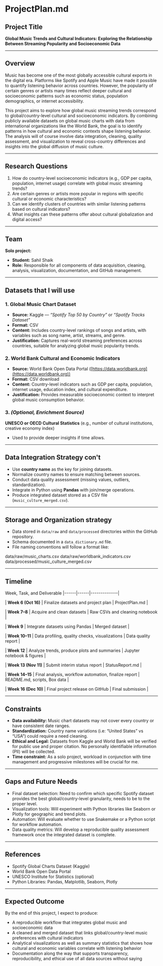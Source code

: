 # ProjectPlan.md
## Project Title
**Global Music Trends and Cultural Indicators: Exploring the Relationship Between Streaming Popularity and Socioeconomic Data**

---

## Overview
Music has become one of the most globally accessible cultural exports in the digital era. Platforms like Spotify and Apple Music have made it possible to quantify listening behavior across countries. 
However, the popularity of certain genres or artists many times reflect deeper cultural and socioeconomic patterns such as economic status, population demographics, or internet accessibility.

This project aims to explore how global music streaming trends correspond to global/country-level cultural and socioeconomic indicators. 
By combining publicly available datasets on global music charts with data from international organizations like the World Bank, the goal is to identify patterns in how cultural and economic contexts shape listening behavior. 
The analysis will of course involve data integration, cleaning, quality assessment, and visualization to reveal cross-country differences and insights into the global diffusion of music culture.

---

## Research Questions
1. How do country-level socioeconomic indicators (e.g., GDP per capita, population, internet usage) correlate with global music streaming trends?
2. Are certain genres or artists more popular in regions with specific cultural or economic characteristics?
3. Can we identify clusters of countries with similar listening patterns based on cultural indicators?
4. What insights can these patterns offer about cultural globalization and digital access?

---

## Team
**Solo project:**  
- **Student:** Sahil Shaik
- **Role:** Responsible for all components of data acquisition, cleaning, analysis, visualization, documentation, and GitHub management.

---

## Datasets that I will use

### 1. **Global Music Chart Dataset**
- **Source:** Kaggle — *“Spotify Top 50 by Country”* or *“Spotify Tracks Dataset”*
- **Format:** CSV
- **Content:** Includes country-level rankings of songs and artists, with variables such as song name, artist, streams, and genre.
- **Justification:** Captures real-world streaming preferences across countries, suitable for analyzing global music popularity trends.

### 2. **World Bank Cultural and Economic Indicators**
- **Source:** World Bank Open Data Portal ([https://data.worldbank.org](https://data.worldbank.org))
- **Format:** CSV download
- **Content:** Country-level indicators such as GDP per capita, population, internet usage, education index, and cultural expenditure.
- **Justification:** Provides measurable socioeconomic context to interpret global music consumption behavior.

### 3. *(Optional, Enrichment Source)*  
**UNESCO or OECD Cultural Statistics** (e.g., number of cultural institutions, creative economy index)  
- Used to provide deeper insights if time allows.

---

## Data Integration Strategy con't
- Use **country name** as the key for joining datasets.
- Normalize country names to ensure matching between sources.
- Conduct data quality assessment (missing values, outliers, standardization).
- Integrate in Python using **Pandas** with join/merge operations.
- Produce integrated dataset stored as a CSV file (`music_culture_merged.csv`).

---

## Storage and Organization strategy
- Data stored in `data/raw` and `data/processed` directories within the GitHub repository.
- Schema documented in a `data_dictionary.md` file.
- File naming conventions will follow a format like:

data/raw/music_charts.csv
data/raw/worldbank_indicators.csv
data/processed/music_culture_merged.csv


---

## Timeline

Week, Task, and Deliverable
|------|------|--------------|


| **Week 6 (Oct 16)** | Finalize datasets and project plan | ProjectPlan.md |


| **Week 7–8** | Acquire and clean datasets | Raw CSVs and cleaning notebook |


| **Week 9** | Integrate datasets using Pandas | Merged dataset |


| **Week 10–11** | Data profiling, quality checks, visualizations | Data quality report |


| **Week 12** | Analyze trends, produce plots and summaries | Jupyter notebook & figures |


| **Week 13 (Nov 11)** | Submit interim status report | StatusReport.md |


| **Week 14–15** | Final analysis, workflow automation, finalize report | README.md, scripts, Box data |


| **Week 16 (Dec 10)** | Final project release on GitHub | Final submission |

---

## Constraints
- **Data availability:** Music chart datasets may not cover every country or have consistent date ranges.
- **Standardization:** Country name variations (i.e: “United States” vs “USA”) could require a need cleaning.
- **Ethical and Legal:** Datasets from Kaggle and World Bank will be verified for public use and proper citation. No personally identifiable information (PII) will be collected.
- **Time constraint:** As a solo project, workload in conjunction with time management and progressive milestones will be crucial for me.

---

## Gaps and Future Needs
- Final dataset selection: Need to confirm which specific Spotify dataset provides the best global/country-level granularity, needs to be to the proper level.
- Visualization tools: Will experiment with Python libraries like Seaborn or Plotly for geographic and trend plots.
- Automation: Will evaluate whether to use Snakemake or a Python script for workflow automation.
- Data quality metrics: Will develop a reproducible quality assessment framework once the integrated dataset is complete.

---

## References
- Spotify Global Charts Dataset (Kaggle)  
- World Bank Open Data Portal  
- UNESCO Institute for Statistics (optional)  
- Python Libraries: Pandas, Matplotlib, Seaborn, Plotly

---

## Expected Outcome
By the end of this project, I expect to produce:
- A reproducible workflow that integrates global music and socioeconomic data
- A cleaned and merged dataset that links global/country-level music preferences with cultural indicators
- Analytical visualizations as well as summary statistics that shows how cultural and economic variables correlate with listening behavior
- Documentation along the way that supports transparency, reproducibility, and ethical use of all data sources without saying

